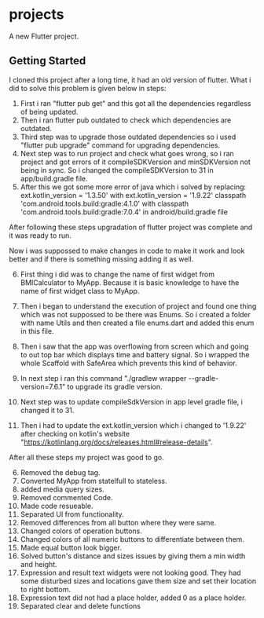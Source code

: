 # projects

A new Flutter project.

## Getting Started

I cloned this project after a long time, it had an old version of flutter.
What i did to solve this problem is given below in steps:
1. First i ran "flutter pub get" and this got all the dependencies regardless of being updated.
2. Then i ran flutter pub outdated to check which dependencies are outdated.
3. Third step was to upgrade those outdated dependencies so i used "flutter pub upgrade" command for upgrading dependencies.
4. Next step was to run project and check what goes wrong, so i ran project and got errors of it compileSDKVersion and minSDKVersion not being in sync. So i changed the compileSDKVersion to 31 in app/build.gradle file.
5. After this we got some more error of java which i solved by replacing:
    ext.kotlin_version = '1.3.50' with     ext.kotlin_version = '1.9.22'
    classpath 'com.android.tools.build:gradle:4.1.0' with    classpath 'com.android.tools.build:gradle:7.0.4'
in android/build.gradle file

After following these steps upgradation of flutter project was complete and it was ready to run.

Now i was suppossed to make changes in code to make it work and look better and if there is something missing adding it as well.

6. First thing i did was to change the name of first widget from BMICalculator to MyApp. Because it is basic knowledge to have the name of first widget class to MyApp.
7. Then i began to understand the execution of project and found one thing which was not suppossed to be there was Enums. So i created a folder with name Utils and then created a file enums.dart and added this enum in this file. 
8. Then i saw that the app was overflowing from screen which and going to out top bar which displays time and battery signal. So i wrapped the whole Scaffold with SafeArea which prevents this kind of behavior.



3. In next step i ran this command "./gradlew wrapper --gradle-version=7.6.1" to upgrade its gradle version.
4. Next step was to update compileSdkVersion in app level gradle file, i changed it to 31.
5. Then i had to update the     ext.kotlin_version  which i changed to '1.9.22' after checking on kotlin's website "https://kotlinlang.org/docs/releases.html#release-details".

After all these steps my project was good to go.

6. Removed the debug tag.
7. Converted MyApp from statelfull to stateless.
8. added media query sizes.
9. Removed commented Code.
10. Made code resueable.
11. Separated UI from functionality.
12. Removed differences from all button where they were same.
13. Changed colors of operation buttons.
14. Changed colors of all numeric buttons to differentiate between them.
15. Made equal button look bigger.
16. Solved button's distance and sizes issues by giving them a min width and height.
17. Expression and result text widgets were not looking good. They had some disturbed sizes and locations gave them size and set their location to right bottom.
18. Expression text did not had a place holder, added 0 as a place holder.
19. Separated clear and delete functions

